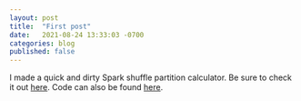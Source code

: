 ```yaml
---
layout: post
title:  "First post"
date:   2021-08-24 13:33:03 -0700
categories: blog
published: false
---
```


I made a quick and dirty Spark shuffle partition calculator. Be sure to check it out [here](http://justinbreese.com/shuffle-partition-calculator/). Code can also be found [here](https://github.com/justinbreese/databricks-gems#sparkshufflepartitioncalculatorpy).
